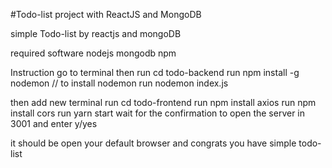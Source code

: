 #Todo-list project with ReactJS and MongoDB

simple Todo-list by reactjs and mongoDB

required software
nodejs
mongodb
npm

Instruction
go to terminal then run cd todo-backend
run npm install -g nodemon // to install nodemon
run nodemon index.js

then add new terminal run cd todo-frontend
run npm install axios
run npm install cors
run yarn start
wait for the confirmation to open the server in 3001
and enter y/yes

it should be open your default browser and congrats you have simple todo-list
